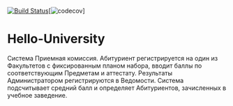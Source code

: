 [![Build Status](https://www.travis-ci.com/art94timer/Hello-University.svg?branch=master)](https://www.travis-ci.com/art94timer/Hello-University)[![codecov](https://codecov.io/gh/art94timer/Hello-University/branch/master/graph/badge.svg?token=A2VJOE6FJA)]
# Hello-University
  Система Приемная комиссия. Абитуриент регистрируется на один из Факультетов с фиксированным планом набора, вводит баллы по соответствующим Предметам и аттестату. Результаты Администратором регистрируются в Ведомости. Система подсчитывает средний балл и определяет Абитуриентов, зачисленных в учебное заведение.

